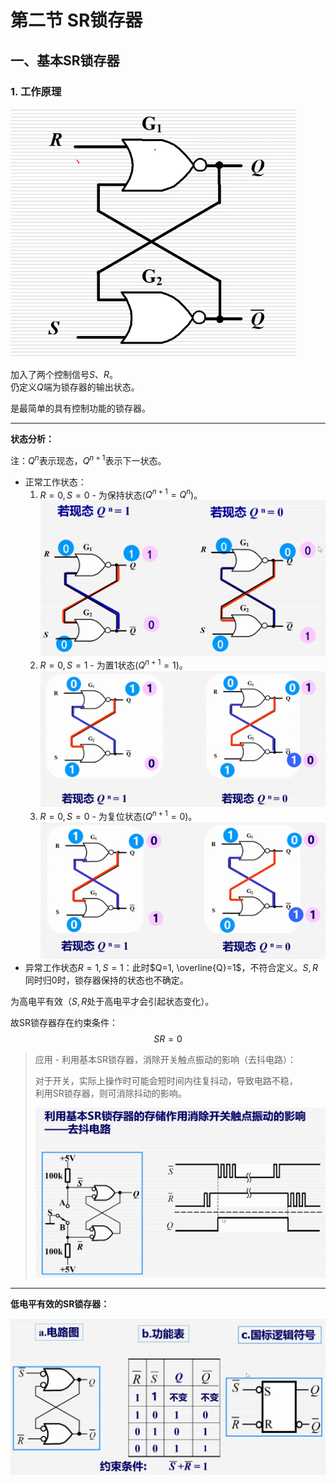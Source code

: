 # 第二节 SR锁存器

## 一、基本SR锁存器

### 1. 工作原理

![图 5](images/Latch%26Bistable-Multivibrator_2--11-16_12-04-35.png)  

加入了两个控制信号$S$、$R$。  
仍定义$Q$端为锁存器的输出状态。

是最简单的具有控制功能的锁存器。

---

**状态分析：**

注：$Q^n$表示现态，$Q^{n+1}$表示下一状态。

* 正常工作状态：
  1. $R=0, S=0$ - 为保持状态($Q^{n+1}=Q^n$)。  
     ![图 6](images/Latch%26Bistable-Multivibrator_2--11-16_12-08-51.png)
  2. $R=0, S=1$ - 为置$1$状态($Q^{n+1}=1$)。  
     ![图 7](images/Latch%26Bistable-Multivibrator_2--11-16_12-10-12.png)
  3. $R=0, S=0$ - 为复位状态($Q^{n+1}=0$)。  
     ![图 8](images/Latch%26Bistable-Multivibrator_2--11-16_12-12-03.png)
* 异常工作状态$R=1, S=1$：此时$Q=1, \overline{Q}=1$，不符合定义。$S,R$同时归$0$时，锁存器保持的状态也不确定。

为高电平有效（$S,R$处于高电平才会引起状态变化）。

故SR锁存器存在约束条件：
$$SR=0$$

> 应用 - 利用基本SR锁存器，消除开关触点振动的影响（去抖电路）：
>
> 对于开关，实际上操作时可能会短时间内往复抖动，导致电路不稳，  
> 利用SR锁存器，则可消除抖动的影响。
>
> ![图 10](images/Latch%26Bistable-Multivibrator_2--11-16_12-18-33.png)

---

**低电平有效的SR锁存器：**

![图 9](images/Latch%26Bistable-Multivibrator_2--11-16_12-17-47.png)  
